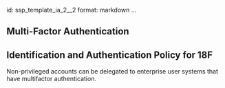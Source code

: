 id: ssp_template_ia_2__2
format: markdown
...
## Multi-Factor Authentication
## Identification and Authentication Policy for 18F

Non-privileged accounts can be delegated to enterprise user systems that have multifactor authentication.
